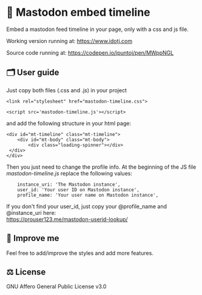 # 🐘 Mastodon embed timeline

Embed a mastodon feed timeline in your page, only with a css and js file.

Working version running at:
<https://www.idotj.com>

Source code running at:
<https://codepen.io/ipuntoj/pen/MWppNGL>

## 🗂️ User guide

Just copy both files (.css and .js) in your project

```
<link rel="stylesheet" href="mastodon-timeline.css">
```

```
<script src='mastodon-timeline.js'></script>
```

and add the following structure in your html page:

```
<div id="mt-timeline" class="mt-timeline">
    <div id="mt-body" class="mt-body">
        <div class="loading-spinner"></div>
 </div>
</div>
```

Then you just need to change the profile info.
At the beginning of the JS file *mastodon-timeline.js* replace the following values:

```
    instance_uri: 'The Mastodon instance',
    user_id: 'Your user ID on Mastodon instance',
    profile_name: 'Your user name on Mastodon instance',
```

If you don't find your user_id, just copy your @profile_name and @instance_uri here:  
<a href="https://prouser123.me/mastodon-userid-lookup/" target="_blank" rel="noopener">https://prouser123.me/mastodon-userid-lookup/</a>

## 🚀 Improve me

Feel free to add/improve the styles and add more features.

## ⚖️ License

GNU Affero General Public License v3.0
